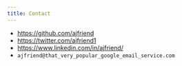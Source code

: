 ```yaml
---
title: Contact
---
```


- https://github.com/ajfriend
- https://twitter.com/ajfriend1
- https://www.linkedin.com/in/ajfriend/
- `ajfriend@that_very_popular_google_email_service.com`
